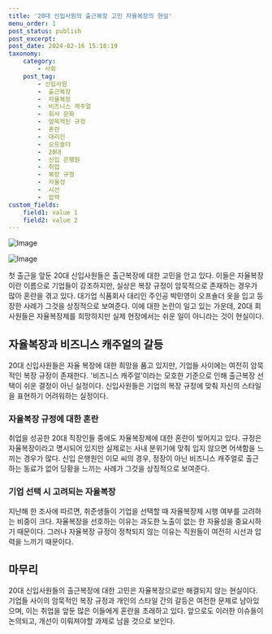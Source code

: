 ```yaml
---
title: '20대 신입사원의 출근복장 고민 자율복장의 현실'
menu_order: 1
post_status: publish
post_excerpt: 
post_date: 2024-02-16 15:18:19
taxonomy:
    category:
        - 사회
    post_tag:
        - 신입사원
        -  출근복장
        -  자율복장
        -  비즈니스 캐주얼
        -  회사 문화
        -  암묵적인 규정
        -  혼란
        -  대리인
        -  오프숄더
        -  20대
        -  신입 은행원
        -  취업
        -  복장 규정
        -  자율성
        -  시선
        -  압력
custom_fields:
    field1: value 1
    field2: value 2
---
```


![Image](https://imgnews.pstatic.net/image/015/2024/02/15/0004948992_001_20240216093601018.jpg?type=w647)

![Image](https://imgnews.pstatic.net/image/015/2024/02/15/0004948992_002_20240216093601043.jpg?type=w647)

첫 출근을 앞둔 20대 신입사원들은 출근복장에 대한 고민을 안고 있다. 이들은 자율복장이란 이름으로 기업들이 강조하지만, 실상은 복장 규정이 암묵적으로 존재하는 경우가 많아 혼란을 겪고 있다. 대기업 식품회사 대리인 주인공 박민영이 오프숄더 옷을 입고 등장한 사례가 그것을 상징적으로 보여준다. 이에 대한 논란이 일고 있는 가운데, 20대 회사원들은 자율복장제를 희망하지만 실제 현장에서는 쉬운 일이 아니라는 것이 현실이다.
## 자율복장과 비즈니스 캐주얼의 갈등
20대 신입사원들은 자율 복장에 대한 희망을 품고 있지만, 기업들 사이에는 여전히 암묵적인 복장 규정이 존재한다. '비즈니스 캐주얼'이라는 모호한 기준으로 인해 출근복장 선택이 쉬운 결정이 아닌 실정이다. 신입사원들은 기업의 복장 규정에 맞춰 자신의 스타일을 표현하기 어려워하는 실정이다.
### 자율복장 규정에 대한 혼란
취업을 성공한 20대 직장인들 중에도 자율복장제에 대한 혼란이 빚어지고 있다. 규정은 자율복장이라고 명시되어 있지만 실제로는 사내 분위기에 맞춰 입지 않으면 어색함을 느끼는 경우가 많다. 신입 은행원인 이모 씨의 경우, 정장이 아닌 비즈니스 캐주얼로 출근하는 동료가 없어 당황을 느끼는 사례가 그것을 상징적으로 보여준다.
### 기업 선택 시 고려되는 자율복장
지난해 한 조사에 따르면, 취준생들이 기업을 선택할 때 자율복장제 시행 여부를 고려하는 비중이 크다. 자율복장을 선호하는 이유는 과도한 노출이 없는 한 자율성을 중요시하기 때문이다. 그러나 자율복장 규정이 정착되지 않는 이유는 직원들이 여전히 시선과 압력을 느끼기 때문이다.
## 마무리
20대 신입사원들의 출근복장에 대한 고민은 자율복장으로만 해결되지 않는 현실이다. 기업들 사이의 암묵적인 복장 규정과 개인의 스타일 간의 갈등은 여전한 문제로 남아있으며, 이는 취업을 앞둔 많은 이들에게 혼란을 초래하고 있다. 앞으로도 이러한 이슈들이 논의되고, 개선이 이뤄져야할 과제로 남을 것으로 보인다.
